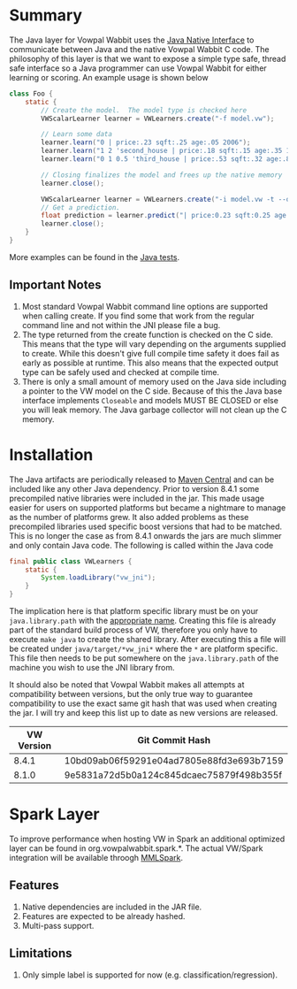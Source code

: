 # Summary
The Java layer for Vowpal Wabbit uses the [Java Native Interface](https://en.wikipedia.org/wiki/Java_Native_Interface) to communicate between Java and the native Vowpal Wabbit C code.  The philosophy of this layer is that we want to expose a simple type safe, thread safe interface so a Java programmer can use Vowpal Wabbit for either learning or scoring.  An example usage is shown below

```java
class Foo {
    static {
        // Create the model.  The model type is checked here
        VWScalarLearner learner = VWLearners.create("-f model.vw");

        // Learn some data
        learner.learn("0 | price:.23 sqft:.25 age:.05 2006");
        learner.learn("1 2 'second_house | price:.18 sqft:.15 age:.35 1976");
        learner.learn("0 1 0.5 'third_house | price:.53 sqft:.32 age:.87 1924");

        // Closing finalizes the model and frees up the native memory
        learner.close();

        VWScalarLearner learner = VWLearners.create("-i model.vw -t --quiet");
        // Get a prediction.
        float prediction = learner.predict("| price:0.23 sqft:0.25 age:0.05 2006");
        learner.close();
    }
}
```

More examples can be found in the [Java tests](src/test/java/vowpalWabbit/learner).

## Important Notes

1.  Most standard Vowpal Wabbit command line options are supported when calling create.  If you find some that work from the regular command line and not within the JNI please file a bug.
2.  The type returned from the create function is checked on the C side.  This means that the type will vary depending on the arguments supplied to create.  While this doesn't give full compile time safety it does fail as early as possible at runtime.  This also means that the expected output type can be safely used and checked at compile time.
3.  There is only a small amount of memory used on the Java side including a pointer to the VW model on the C side.  Because of this the Java base interface implements `Closeable` and models MUST BE CLOSED or else you will leak memory.  The Java garbage collector will not clean up the C memory.

# Installation
The Java artifacts are periodically released to [Maven Central](https://mvnrepository.com/artifact/com.github.johnlangford/vw-jni) and can be included like any other Java dependency.  Prior to version 8.4.1 some precompiled native libraries were included in the jar.  This made usage easier for users on supported platforms but became a nightmare to manage as the number of platforms grew.  It also added problems as these precompiled libraries used specific boost versions that had to be matched.  This is no longer the case as from 8.4.1 onwards the jars are much slimmer and only contain Java code.  The following is called within the Java code

```java
final public class VWLearners {
    static {
        System.loadLibrary("vw_jni");
    }
}
```

The implication here is that platform specific library must be on your `java.library.path` with the [appropriate name](https://stackoverflow.com/questions/37203247/while-loading-jni-library-how-the-mapping-happens-with-the-actual-library-name).  Creating this file is already part of the standard build process of VW, therefore you only have to execute `make java` to create the shared library.  After executing this a file will be created under `java/target/*vw_jni*` where the `*` are platform specific.  This file then needs to be put somewhere on the `java.library.path` of the machine you wish to use the JNI library from.

It should also be noted that Vowpal Wabbit makes all attempts at compatibility between versions, but the only true way to guarantee compatibility to use the exact same git hash that was used when creating the jar.  I will try and keep this list up to date as new versions are released.

| VW Version | Git Commit Hash                          |
| ---------- | ---------------------------------------- |
| 8.4.1      | 10bd09ab06f59291e04ad7805e88fd3e693b7159 |
| 8.1.0      | 9e5831a72d5b0a124c845dcaec75879f498b355f |

# Spark Layer
To improve performance when hosting VW in Spark an additional optimized layer can be found in org.vowpalwabbit.spark.*. The actual VW/Spark integration will be available throogh [MMLSpark](https://github.com/Azure/mmlspark).

## Features

1. Native dependencies are included in the JAR file.
2. Features are expected to be already hashed.
3. Multi-pass support.

## Limitations

1. Only simple label is supported for now (e.g. classification/regression).